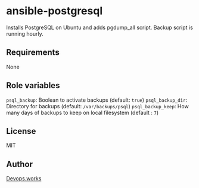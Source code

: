 # ansible-postgresql

Installs PostgreSQL on Ubuntu and adds pgdump_all script.
Backup script is running hourly.

## Requirements

None

## Role variables

`psql_backup`: Boolean to activate backups (default: `true`)
`psql_backup_dir`: Directory for backups (default: `/var/backups/psql`)
`psql_backup_keep`: How many days of backups to keep on local filesystem (default : `7`)

## License

MIT

## Author

[Devops.works](https://www.devops.works)